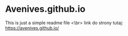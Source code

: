# Avenives.github.io
This is just a simple readme file <\br>
link do strony tutaj: https://avenives.github.io/
